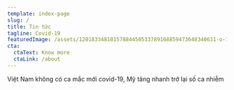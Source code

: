 ```yaml
---
template: index-page
slug: /
title: Tin tức
tagline: Covid-19
featuredImage: /assets/12018334810157884450533789168859473648340631-o-1601334214613.jpg
cta:
  ctaText: Know more
  ctaLink: /about
---
```

Việt Nam không có ca mắc mới covid-19, Mỹ tăng nhanh trở lại số ca nhiễm